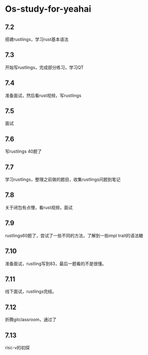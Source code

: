 # Os-study-for-yeahai
## 7.2 
搭建rustlings，学习rust基本语法

## 7.3 

开始写rustlings，完成部分练习，学习QT

## 7.4 
准备面试，然后看rust视频，写rustlings

## 7.5
面试

## 7.6
写rustlings 40题了

## 7.7
学习rustlings，整理之前做的题目，收集rustlings问题到笔记

## 7.8
关于闭包有点懵，看rust视频，面试

## 7.9
rustlings60题了，尝试了一些不同的方法，了解到一些impl trait的语法糖

## 7.10 
准备面试，rustling写到83，最后一题看的不是很懂。

## 7.11
线下面试，rustlings完结。

## 7.12 
折腾gitclassroom，通过了

## 7.13
risc-v的初探
